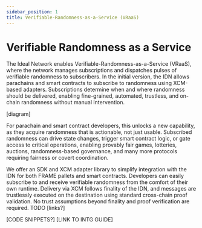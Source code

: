 ```yaml
---
sidebar_position: 1
title: Verifiable-Randomness-as-a-Service (VRaaS)
---
```


# Verifiable Randomness as a Service

The Ideal Network enables Verifiable-Randomness-as-a-Service (VRaaS), where the network manages subscriptions and dispatches pulses of verifiable randomness to subscribers. In the initial version, the IDN allows parachains and smart contracts to subscribe to randomness using XCM-based adapters. Subscriptions determine when and where randomness should be delivered, enabling fine-grained, automated, trustless, and on-chain randomness without manual intervention. 

[diagram]

For parachain and smart contract developers, this unlocks a new capability, as they acquire randomness that is actionable, not just usable. Subscribed randomness can drive state changes, trigger smart contract logic, or gate access to critical operations, enabling provably fair games, lotteries, auctions, randomness-based governance, and many more protocols requiring fairness or covert coordination.

We offer an SDK and XCM adapter library to simplify integration with the IDN for both FRAME pallets and smart contracts. Developers can easily subscribe to and receive verifiable randomness from the comfort of their own runtime. Delivery via XCM follows finality of the IDN, and messages are trustlessly executed on the destination using standard cross-chain proof validation. No trust assumptions beyond finality and proof verification are required. 
TODO [links?]

[CODE SNIPPETS?]
[LINK TO INTG GUIDE]